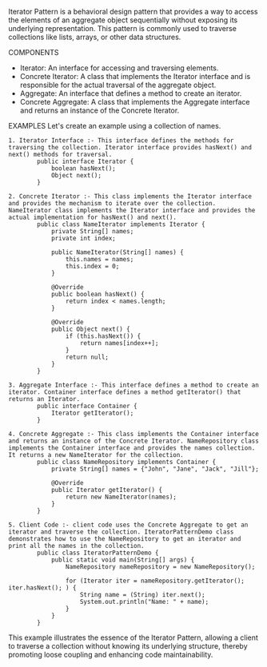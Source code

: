 Iterator Pattern is a behavioral design pattern that provides a way to access the elements of an aggregate object sequentially without exposing its underlying representation. This pattern is commonly used to traverse collections like lists, arrays, or other data structures.

COMPONENTS
 - Iterator: An interface for accessing and traversing elements.
 - Concrete Iterator: A class that implements the Iterator interface and is responsible for the actual traversal of the aggregate object.
 - Aggregate: An interface that defines a method to create an iterator.
 - Concrete Aggregate: A class that implements the Aggregate interface and returns an instance of the Concrete Iterator.


EXAMPLES
Let's create an example using a collection of names.

    1. Iterator Interface :- This interface defines the methods for traversing the collection. Iterator interface provides hasNext() and next() methods for traversal.
            public interface Iterator {
                boolean hasNext();
                Object next();
            }

    2. Concrete Iterator :- This class implements the Iterator interface and provides the mechanism to iterate over the collection. NameIterator class implements the Iterator interface and provides the actual implementation for hasNext() and next().
            public class NameIterator implements Iterator {
                private String[] names;
                private int index;

                public NameIterator(String[] names) {
                    this.names = names;
                    this.index = 0;
                }

                @Override
                public boolean hasNext() {
                    return index < names.length;
                }

                @Override
                public Object next() {
                    if (this.hasNext()) {
                        return names[index++];
                    }
                    return null;
                }
            }

    3. Aggregate Interface :- This interface defines a method to create an iterator. Container interface defines a method getIterator() that returns an Iterator.
            public interface Container {
                Iterator getIterator();
            }

    4. Concrete Aggregate :- This class implements the Container interface and returns an instance of the Concrete Iterator. NameRepository class implements the Container interface and provides the names collection. It returns a new NameIterator for the collection.
            public class NameRepository implements Container {
                private String[] names = {"John", "Jane", "Jack", "Jill"};

                @Override
                public Iterator getIterator() {
                    return new NameIterator(names);
                }
            }

    5. Client Code :- client code uses the Concrete Aggregate to get an iterator and traverse the collection. IteratorPatternDemo class demonstrates how to use the NameRepository to get an iterator and print all the names in the collection.
            public class IteratorPatternDemo {
                public static void main(String[] args) {
                    NameRepository nameRepository = new NameRepository();

                    for (Iterator iter = nameRepository.getIterator(); iter.hasNext(); ) {
                        String name = (String) iter.next();
                        System.out.println("Name: " + name);
                    }
                }
            }

This example illustrates the essence of the Iterator Pattern, allowing a client to traverse a collection without knowing its underlying structure, thereby promoting loose coupling and enhancing code maintainability.






